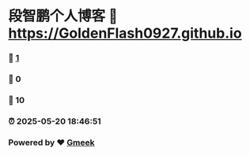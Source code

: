 # 段智鹏个人博客 :link: https://GoldenFlash0927.github.io 
### :page_facing_up: [1](https://GoldenFlash0927.github.io/tag.html) 
### :speech_balloon: 0 
### :hibiscus: 10 
### :alarm_clock: 2025-05-20 18:46:51 
### Powered by :heart: [Gmeek](https://github.com/Meekdai/Gmeek)
